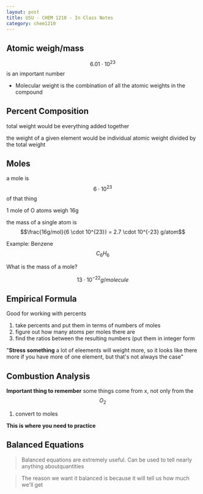 ```yaml
---
layout: post
title: USU - CHEM 1210 - In Class Notes
category: chem1210
---
```


## Atomic weigh/mass

$$6.01 \cdot 10^{23}$$ is an important number

- Molecular weight is the combination of all the atomic weights in the compound

## Percent Composition

total weight would be everything added together

the weight of a given element would be individual atomic weight divided by the total weight

## Moles

a mole is $$6 \cdot 10^{23}$$ of that thing

1 mole of O atoms weigh 16g

the mass of a single atom is $$\frac{16g/mol}{6 \cdot 10^{23}} = 2.7 \cdot 10^{-23} g/atom$$

Example: Benzene $$C_6H_6$$

What is the mass of a mole?

$$13 \cdot 10^{-22} g/molecule$$

## Empirical Formula

Good for working with percents

1. take percents and put them in terms of numbers of moles
2. figure out how many atoms per moles there are
3. find the ratios between the resulting numbers (put them in integer form

"__Stress something__ a lot of eleements will weight more, so it looks like there more if you have more of one element, but that's not always the case"

## Combustion Analysis

__Important thing to remember__ some things come from x, not only from the $$O_2$$

1. convert to moles


__This is where you need to practice__

## Balanced Equations

>Balanced equations are extremely useful. Can be used to tell nearly anything aboutquantities

> The reason we want it balanced is because it will tell us how much we'll get




